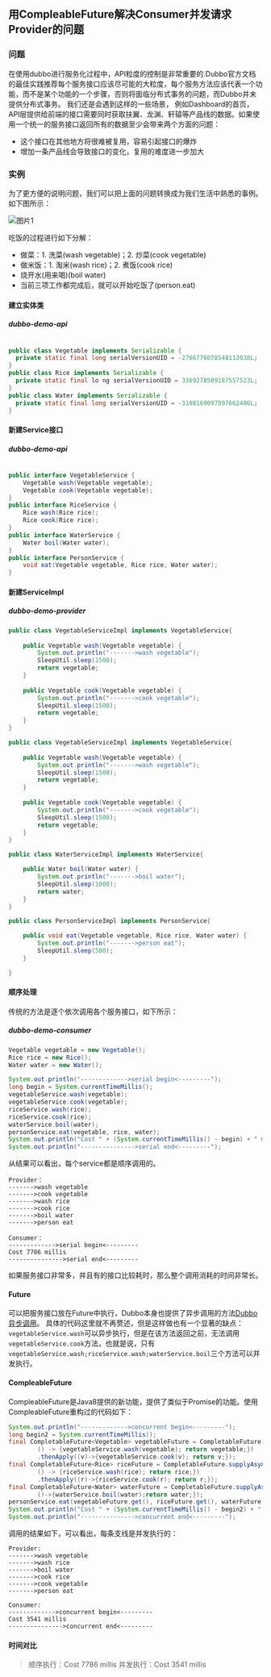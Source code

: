 ## 用CompleableFuture解决Consumer并发请求Provider的问题

### 问题
在使用dubbo进行服务化过程中，API粒度的控制是非常重要的.Dubbo官方文档的最佳实践推荐每个服务接口应该尽可能的大粒度，每个服务方法应该代表一个功能，而不是某个功能的一个步骤，否则将面临分布式事务的问题，而Dubbo并未提供分布式事务。
我们还是会遇到这样的一些场景，
例如Dashboard的首页，API层提供给前端的接口需要同时获取扶翼、龙渊、轩辕等产品线的数据。如果使用一个统一的服务接口返回所有的数据至少会带来两个方面的问题：
+ 这个接口在其他地方将很难被复用，容易引起接口的爆炸
+ 增加一条产品线会导致接口的变化，复用的难度进一步加大

### 实例
为了更方便的说明问题，我们可以把上面的问题转换成为我们生活中熟悉的事例。如下图所示：

![图片1](pics/1.png)

吃饭的过程进行如下分解：
+ 做菜：1. 洗菜(wash vegetable)；2. 炒菜(cook vegetable)
+ 做米饭：1. 淘米(wash rice)；2. 煮饭(cook rice)
+ 烧开水(用来喝)(boil water)
+ 当前三项工作都完成后，就可以开始吃饭了(person.eat)

#### 建立实体类
##### dubbo-demo-api

```java

public class Vegetable implements Serializable {
  private static final long serialVersionUID = -2766776078548112038L;
}
public class Rice implements Serializable {
  private static final lo ng serialVersionUID = 3369278509187557523L;
}
public class Water implements Serializable {
  private static final long serialVersionUID = -3108169097597662406L;
}

```

#### 新建Service接口
##### dubbo-demo-api

```java

public interface VegetableService {
	Vegetable wash(Vegetable vegetable);
	Vegetable cook(Vegetable vegetable);
}
public interface RiceService {
	Rice wash(Rice rice);
	Rice cook(Rice rice);
}
public interface WaterService {
	Water boil(Water water);
}
public interface PersonService {
	void eat(Vegetable vegetable, Rice rice, Water water);
}
```

#### 新建ServiceImpl
##### dubbo-demo-provider
```java
public class VegetableServiceImpl implements VegetableService{
    
    public Vegetable wash(Vegetable vegetable) {
        System.out.println("------->wash vegetable");
        SleepUtil.sleep(1500);
        return vegetable;
    }
    
    public Vegetable cook(Vegetable vegetable) {
        System.out.println("------->cook vegetable");
        SleepUtil.sleep(1500);
        return vegetable;
    }
}

public class VegetableServiceImpl implements VegetableService{
    
    public Vegetable wash(Vegetable vegetable) {
        System.out.println("------->wash vegetable");
        SleepUtil.sleep(1500);
        return vegetable;
    }
    
    public Vegetable cook(Vegetable vegetable) {
        System.out.println("------->cook vegetable");
        SleepUtil.sleep(1500);
        return vegetable;
    }
}

public class WaterServiceImpl implements WaterService{

    public Water boil(Water water) {
        System.out.println("------->boil water");
        SleepUtil.sleep(1000);
        return water;
    }
}

public class PersonServiceImpl implements PersonService{

    public void eat(Vegetable vegetable, Rice rice, Water water) {
        System.out.println("------->person eat");
        SleepUtil.sleep(500);
    }

}
```

#### 顺序处理
传统的方法是逐个依次调用各个服务接口，如下所示：
##### dubbo-demo-consumer

```java
Vegetable vegetable = new Vegetable();
Rice rice = new Rice();
Water water = new Water();

System.out.println("------------->serial begin<---------");
long begin = System.currentTimeMillis();
vegetableService.wash(vegetable);
vegetableService.cook(vegetable);
riceService.wash(rice);
riceService.cook(rice);
waterService.boil(water);
personService.eat(vegetable, rice, water);
System.out.println("Cost " + (System.currentTimeMillis() - begin) + " millis");
System.out.println("--------------->serial end<---------");
```
从结果可以看出，每个service都是顺序调用的。
```
Provider：
------->wash vegetable
------->cook vegetable
------->wash rice
------->cook rice
------->boil water
------->person eat 

Consumer：
------------->serial begin<---------
Cost 7786 millis
--------------->serial end<---------
```
如果服务接口非常多，并且有的接口比较耗时，那么整个调用消耗的时间非常长。

#### Future
可以把服务接口放在Future中执行，Dubbo本身也提供了异步调用的方法[Dubbo异步调用](http://dubbo.io/User+Guide-zh.htm#UserGuide-zh-%E5%BC%82%E6%AD%A5%E8%B0%83%E7%94%A8)。
具体的代码这里就不再赘述，但是这样做也有一个显著的缺点：`vegetableService.wash`可以异步执行，但是在该方法返回之前，无法调用`vegetableService.cook`方法，也就是说，只有`vegetableService.wash;riceService.wash;waterService.boil`三个方法可以并发执行。

#### CompleableFuture
CompleableFuture是Java8提供的新功能，提供了类似于Promise的功能。使用CompleableFuture重构过的代码如下：
```java
System.out.println("------------->concurrent begin<---------");
long begin2 = System.currentTimeMillis();
final CompletableFuture<Vegetable> vegetableFuture = CompletableFuture.supplyAsync(
        () -> {vegetableService.wash(vegetable); return vegetable;})
        .thenApply((v)->{vegetableService.cook(v); return v;});
final CompletableFuture<Rice> riceFuture = CompletableFuture.supplyAsync(
        () -> {riceService.wash(rice); return rice;})
        .thenApply((r)->{riceService.cook(r); return r;});
final CompletableFuture<Water> waterFuture = CompletableFuture.supplyAsync(
        ()->{waterService.boil(water);return water;});
personService.eat(vegetableFuture.get(), riceFuture.get(), waterFuture.get());
System.out.println("Cost " + (System.currentTimeMillis() - begin2) + " millis");
System.out.println("--------------->concurrent end<---------");
```
调用的结果如下，可以看出，每条支线是并发执行的：
```
Provider:
------->wash vegetable
------->wash rice
------->boil water
------->cook rice
------->cook vegetable
------->person eat

Consumer:
------------->concurrent begin<---------
Cost 3541 millis
--------------->concurrent end<---------
```

#### 时间对比
>顺序执行：Cost 7786 millis
>并发执行：Cost 3541 millis




